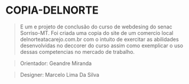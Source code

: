 # COPIA-DELNORTE

> E um e projeto de conclusão do  curso de webdesing do senac Sorriso-MT.
> Foi criada uma copia do site de um comercio local delnorteatacarejo.com.br com o intuito de exercitar as abilidades desenvolvidas 
> no deccorer do curso assim como exemplicar o uso dessas competencias no mercado de trabalho.

> Orientador: Geandre Miranda 

> Designer: Marcelo Lima Da Silva

